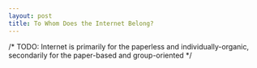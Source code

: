 ```yaml
---
layout: post
title: To Whom Does the Internet Belong?
---
```


/* TODO: Internet is primarily for the paperless and individually-organic, secondarily for the paper-based and group-oriented */